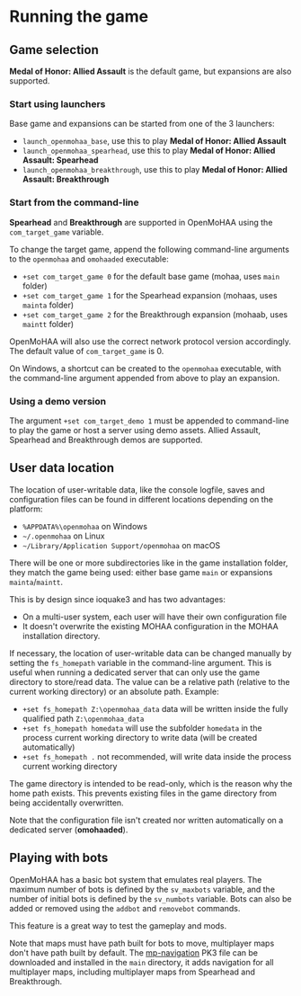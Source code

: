 # Running the game

## Game selection

**Medal of Honor: Allied Assault** is the default game, but expansions are also supported.

### Start using launchers

Base game and expansions can be started from one of the 3 launchers:

- `launch_openmohaa_base`, use this to play **Medal of Honor: Allied Assault**
- `launch_openmohaa_spearhead`, use this to play **Medal of Honor: Allied Assault: Spearhead**
- `launch_openmohaa_breakthrough`, use this to play **Medal of Honor: Allied Assault: Breakthrough**

### Start from the command-line

**Spearhead** and **Breakthrough** are supported in OpenMoHAA using the `com_target_game` variable.

To change the target game, append the following command-line arguments to the `openmohaa` and `omohaaded` executable:

- `+set com_target_game 0` for the default base game (mohaa, uses `main` folder)
- `+set com_target_game 1` for the Spearhead expansion (mohaas, uses `mainta` folder)
- `+set com_target_game 2` for the Breakthrough expansion (mohaab, uses `maintt` folder)

OpenMoHAA will also use the correct network protocol version accordingly. The default value of `com_target_game` is 0.

On Windows, a shortcut can be created to the `openmohaa` executable, with the command-line argument appended from above to play an expansion.

### Using a demo version

The argument `+set com_target_demo 1` must be appended to command-line to play the game or host a server using demo assets. Allied Assault, Spearhead and Breakthrough demos are supported.

## User data location

The location of user-writable data, like the console logfile, saves and configuration files can be found in different locations depending on the platform:

- `%APPDATA%\openmohaa` on Windows
- `~/.openmohaa` on Linux
- `~/Library/Application Support/openmohaa` on macOS

There will be one or more subdirectories like in the game installation folder, they match the game being used: either base game `main` or expansions `mainta`/`maintt`.

This is by design since ioquake3 and has two advantages:
- On a multi-user system, each user will have their own configuration file
- It doesn't overwrite the existing MOHAA configuration in the MOHAA installation directory.

If necessary, the location of user-writable data can be changed manually by setting the `fs_homepath` variable in the command-line argument. This is useful when running a dedicated server that can only use the game directory to store/read data. The value can be a relative path (relative to the current working directory) or an absolute path. Example:
- `+set fs_homepath Z:\openmohaa_data` data will be written inside the fully qualified path `Z:\openmohaa_data`
- `+set fs_homepath homedata` will use the subfolder `homedata` in the process current working directory to write data (will be created automatically)
- `+set fs_homepath .` not recommended, will write data inside the process current working directory

The game directory is intended to be read-only, which is the reason why the home path exists. This prevents existing files in the game directory from being accidentally overwritten.

Note that the configuration file isn't created nor written automatically on a dedicated server (**omohaaded**).

## Playing with bots

OpenMoHAA has a basic bot system that emulates real players. The maximum number of bots is defined by the `sv_maxbots` variable, and the number of initial bots is defined by the `sv_numbots` variable. Bots can also be added or removed using the `addbot` and `removebot` commands.

This feature is a great way to test the gameplay and mods.

Note that maps must have path built for bots to move, multiplayer maps don't have path built by default. The [mp-navigation](https://github.com/openmoh/mp-navigation) PK3 file can be downloaded and installed in the `main` directory, it adds navigation for all multiplayer maps, including multiplayer maps from Spearhead and Breakthrough.
